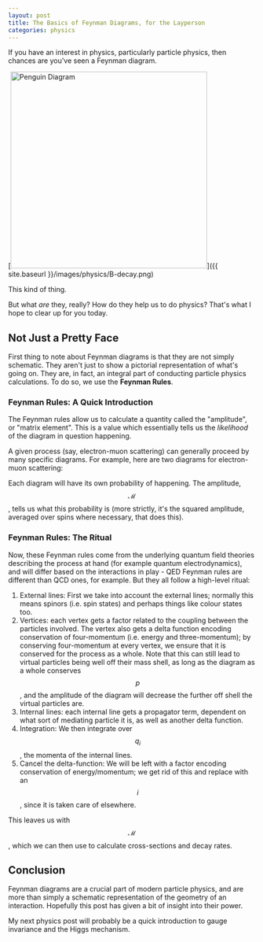 ```yaml
---
layout: post
title: The Basics of Feynman Diagrams, for the Layperson
categories: physics
---
```


If you have an interest in physics, particularly particle physics, then chances are you've seen a Feynman diagram.

[<img src="{{ site.baseurl }}/images/physics/B-decay.png" alt="Penguin Diagram" style="width: 400px;"/>]({{ site.baseurl }}/images/physics/B-decay.png)

This kind of thing.

But what *are* they, really? How do they help us to do physics? That's what I hope to clear up for you today.

## Not Just a Pretty Face

First thing to note about Feynman diagrams is that they are not simply schematic. They aren't just to show a pictorial representation of what's going on. They are, in fact, an integral part of conducting particle physics calculations. To do so, we use the **Feynman Rules**.

### Feynman Rules: A Quick Introduction

The Feynman rules allow us to calculate a quantity called the "amplitude", or "matrix element". This is a value which essentially tells us the *likelihood* of the diagram in question happening.

A given process (say, electron-muon scattering) can generally proceed by many specific diagrams. For example, here are two diagrams for electron-muon scattering:



Each diagram will have its own probability of happening. The amplitude, $$\mathcal{M}$$, tells us what this probability is (more strictly, it's the squared amplitude, averaged over spins where necessary, that does this).

### Feynman Rules: The Ritual

Now, these Feynman rules come from the underlying quantum field theories describing the process at hand (for example quantum electrodynamics), and will differ based on the interactions in play - QED Feynman rules are different than QCD ones, for example. But they all follow a high-level ritual:

1. External lines: First we take into account the external lines; normally this means spinors (i.e. spin states) and perhaps things like colour states too.
2. Vertices: each vertex gets a factor related to the coupling between the particles involved. The vertex also gets a delta function encoding conservation of four-momentum (i.e. energy and three-momentum); by conserving four-momentum at every vertex, we ensure that it is conserved for the process as a whole. Note that this can still lead to virtual particles being well off their mass shell, as long as the diagram as a whole conserves $$p$$, and the amplitude of the diagram will decrease the further off shell the virtual particles are.
3. Internal lines: each internal line gets a propagator term, dependent on what sort of mediating particle it is, as well as another delta function.
4. Integration: We then integrate over $$q_i$$, the momenta of the internal lines.
5. Cancel the delta-function: We will be left with a factor encoding conservation of energy/momentum; we get rid of this and replace with an $$i$$, since it is taken care of elsewhere.

This leaves us with $$\mathcal{M}$$, which we can then use to calculate cross-sections and decay rates.

## Conclusion

Feynman diagrams are a crucial part of modern particle physics, and are more than simply a schematic representation of the geometry of an interaction. Hopefully this post has given a bit of insight into their power.

My next physics post will probably be a quick introduction to gauge invariance and the Higgs mechanism.